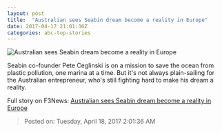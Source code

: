 ```yaml
---
layout: post
title:  "Australian sees Seabin dream become a reality in Europe"
date: 2017-04-17 21:01:36Z
categories: abc-top-stories
---
```


![Australian sees Seabin dream become a reality in Europe](http://www.abc.net.au/news/image/8446124-1x1-700x700.jpg)

Seabin co-founder Pete Ceglinski is on a mission to save the ocean from plastic pollution, one marina at a time. But it's not always plain-sailing for the Australian entrepreneur, who's still fighting hard to make his dream a reality.


Full story on F3News: [Australian sees Seabin dream become a reality in Europe](http://www.f3nws.com/n/v3sEDB)

> Posted on: Tuesday, April 18, 2017 2:01:36 AM
